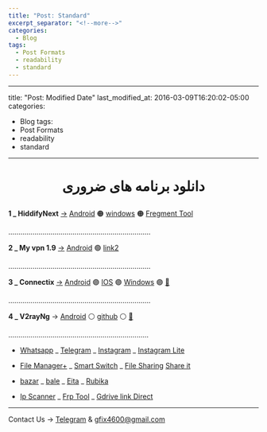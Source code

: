 ```yaml
---
title: "Post: Standard"
excerpt_separator: "<!--more-->"
categories:
  - Blog
tags:
  - Post Formats
  - readability
  - standard
---
```


---
title: "Post: Modified Date"
last_modified_at: 2016-03-09T16:20:02-05:00
categories:
  - Blog
tags:
  - Post Formats
  - readability
  - standard
---


   <h1>
<center> 
        <p>
          دانلود برنامه های ضروری
        </p>
</center>
</h1>

 **1 _  HiddifyNext** [→](https://h.fix7.shop) [Android](https://github.com/hiddify/hiddify-next/releases/latest/download/hiddify-android-universal.apk) 🟠 [windows](https://github.com/hiddify/hiddify-next/releases/latest/download/hiddify-windows-x64-setup.zip) 🟠 [Fregment Tool](https://f.fix7.shop/)

 .......................................................................
 
 **2 _ My vpn 1.9** [→](https://m.fix7.shop) [Android](https://uplnk.com/f/134a0565/my_vpn_1.9.0.apk) 🟢 [link2](https://www.mediafire.com/file/tkjuj75v8gh8s5q/MY+VPN+1.9.0.apk/file)

 .......................................................................

 **3 _  Connectix** [→](https://c.fix7.shop/) [Android](https://apps.irancdn.org/android/Connectix-1.3.2.apk) 🟣 [IOS](http://testflight.apple.com/join/ATDvld9Y) 🟣 [Windows](https://apps.irancdn.org/windows/Connectix-1.3.2.zip)  🟣 [🎥](https://drive.google.com/file/d/1ZNYhNTZCxctBvze1bEsSok4ujWjHx756/view?usp=drive_web)

.......................................................................

 **4 _  V2rayNg** → [Android](https://github.com/2dust/v2rayNG/releases/download/1.8.12/v2rayNG_1.8.12.apk) ⚪ [github](https://github.com/2dust/v2rayNG/releases) ⚪ [🎥](https://github.com/mostafacpr/connectix/blob/main/image/v2rayupdate.md)

 ......................................................................

* [Whatsapp](https://www.whatsapp.com/android?lang=fa) _ [Telegram](https://telegram.org/dl/android/apk) _ [Instagram](https://apkflash.com/apk/app/com.instagram.android/instagram/download) _  [Instagram Lite](https://apkflash.com/apk/app/com.instagram.lite/instagram-lite)

* [File Manager+](https://fastfix.s3.ir-thr-at1.arvanstorage.ir/APP/Flashlight-File-Manager-Premium-3.2.2(www.farsroid.com).apk?versionId=) _ [Smart Switch](https://apkflash.com/apk/app/com.sec.android.easyMover/smart-switch0) _ [File Sharing](https://transfer.sh/)  [Share it](https://www.farsroid.com/shareit-android/)

* [bazar](cafebazaar.ir/download/bazaar.apk) _ [bale](https://bale.ai/apk/bale.apk) _ [Eita](eitaa.com/app/apk) _ [Rubika](cdnu5.iranlms.ir/RubX_3_0_1.apk)

* [Ip Scanner](https://vfarid.github.io/cf-ip-scanner/) _ [Frp Tool](https://frp.owest.ir/) _ [Gdrive link Direct](https://link.fix7.shop/)


________________________________________

Contact Us → [Telegram](http://t.me/fastfixgsm) & [gfix4600@gmail.com](mailto:gfix4600@gmail.com)       










